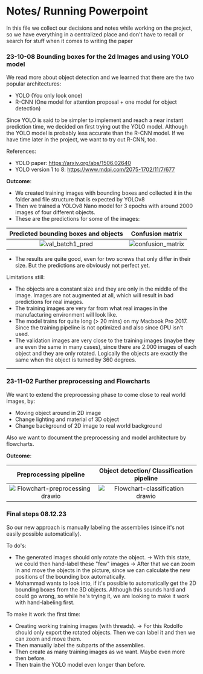 # Notes/ Running Powerpoint
In this file we collect our decisions and notes while working on the project, so we have everything in a centralized place and don't have to recall or search for stuff when it comes to writing the paper

### 23-10-08 Bounding boxes for the 2d Images and using YOLO model

We read more about object detection and we learned that there are the two popular architectures:
- YOLO (You only look once) 
- R-CNN (One model for attention proposal + one model for object detection)
  
Since YOLO is said to be simpler to implement and reach a near instant prediction time, we decided on first trying out the YOLO model.
Although the YOLO model is probably less accurate than the R-CNN model. If we have time later in the project, we want to try out R-CNN, too.

References:
- YOLO paper: https://arxiv.org/abs/1506.02640
- YOLO version 1 to 8: https://www.mdpi.com/2075-1702/11/7/677  

**Outcome**:
- We created training images with bounding boxes and collected it in the folder and file structure that is expected by YOLOv8
- Then we trained a YOLOv8 Nano model for 3 epochs with around 2000 images of four different objects.
- These are the predictions for some of the images:

Predicted bounding boxes and objects             |  Confusion matrix
:-------------------------:|:-------------------------:
![val_batch1_pred](https://github.com/rodolfo-cacacho/3d_mai/assets/67323507/0ba5ad68-611f-4b49-8f4d-8a51523a3c3c) | ![confusion_matrix](https://github.com/rodolfo-cacacho/3d_mai/assets/67323507/3e186b16-b319-4822-945f-7404c3274647)

- The results are quite good, even for two screws that only differ in their size. But the predictions are obviously not perfect yet.

Limitations still:
- The objects are a constant size and they are only in the middle of the image. Images are not augmented at all, which will result in bad predictions for real images.
- The training images are very far from what real images in the manufacturing environment will look like.
- The model trains for quite long (> 20 mins) on my Macbook Pro 2017. Since the training pipeline is not optimized and also since GPU isn't used.
- The validation images are very close to the training images (maybe they are even the same in many cases), since there are 2.000 images of each object and they are only rotated. Logically the objects are exactly the same when the object is turned by 360 degrees.

---
### 23-11-02 Further preprocessing and Flowcharts

We want to extend the preprocessing phase to come close to real world images, by:
- Moving object around in 2D image
- Change lighting and material of 3D object
- Change background of 2D image to real world background

Also we want to document the preprocessing and model architecture by flowcharts.

**Outcome**:

Preprocessing pipeline             |  Object detection/ Classification pipeline
:-------------------------:|:-------------------------:
![Flowchart-preprocessing drawio](https://github.com/rodolfo-cacacho/3d_mai/assets/67323507/44be0e74-c991-483e-acd4-73a4a0cc575b)  |  ![Flowchart-classification drawio](https://github.com/rodolfo-cacacho/3d_mai/assets/67323507/e298eee8-7e14-4609-b6e2-8367fbd271b8)



### Final steps 08.12.23

So our new approach is manually labeling the assemblies (since it's not easily possible automatically).

To do's: 
- The generated images should only rotate the object. -> With this state, we could then hand-label these "few" images -> After that we can zoom in and move the objects in the picture, since we can calculate the new positions of the bounding box automatically.
- Mohammad wants to look into, if it's possible to automatically get the 2D bounding boxes from the 3D objects. Although this sounds hard and could go wrong, so while he's trying it, we are looking to make it work with hand-labeling first.

To make it work the first time: 
- Creating working training images (with threads). -> For this Rodolfo should only export the rotated objects. Then we can label it and then we can zoom and move them. 
- Then manually label the subparts of the assemblies.
- Then create as many training images as we want. Maybe even more then before.
- Then train the YOLO model even longer than before.
